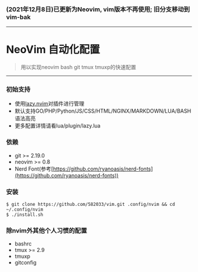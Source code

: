 ### **(2021年12月8日)已更新为Neovim, vim版本不再使用; 旧分支移动到vim-bak**
---
NeoVim 自动化配置
===
> 用以实现neovim bash git tmux tmuxp的快速配置

---

### 初始支持

* 使用[lazy.nvim](https://github.com/folke/lazy.nvim)对插件进行管理
* 默认支持GO/PHP/Python/JS/CSS/HTML/NGINX/MARKDOWN/LUA/BASH语法高亮
* 更多配置详情请看lua/plugin/lazy.lua

### 依赖

* git >= 2.19.0
* neovim >= 0.8
* Nerd Font(参考[https://github.com/ryanoasis/nerd-fonts](https://github.com/ryanoasis/nerd-fonts))

### 安装
    $ git clone https://github.com/582033/vim.git .config/nvim && cd ~/.config/nvim
    $ ./install.sh
    
### 除nvim外其他个人习惯的配置

* bashrc
* tmux >= 2.9
* tmuxp
* gitconfig
